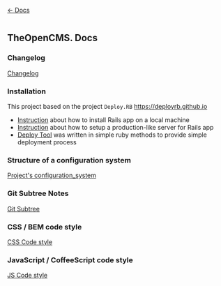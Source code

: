 [&larr; Docs](./README.md)

```
```

## TheOpenCMS. Docs

### Changelog

[Changelog](./Changelog.md)

### Installation

This project based on the project `Deploy.RB` https://deployrb.github.io

* [Instruction](https://github.com/DeployRB/Rails5App) about how to install Rails app on a local machine
* [Instruction](https://github.com/DeployRB/SetupServer) about how to setup a production-like server for Rails app
* [Deploy Tool](https://github.com/DeployRB/DeployTool) was written in simple ruby methods to provide simple deployment process

### Structure of a configuration system

[Project's configuration_system](./Configuration_system.md)

### Git Subtree Notes

[Git Subtree](./subtrees.md)

### CSS / BEM code style

[CSS Code style](./CSS_Code_style.md)

### JavaScript / CoffeeScript code style

[JS Code style](./JS_Code_style.md)
